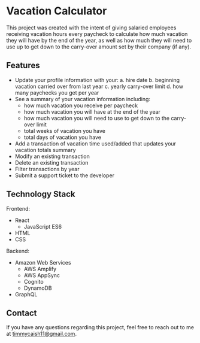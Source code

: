 # Vacation Calculator
This project was created with the intent of giving salaried employees receiving vacation hours every paycheck to calculate how much vacation they will have by the end of the year, as well as how much they will need to use up to get down to the carry-over amount set by their company (if any).

## Features
- Update your profile information with your: 
    a. hire date
    b. beginning vacation carried over from last year
    c. yearly carry-over limit
    d. how many paychecks you get per year
- See a summary of your vacation information including:
    - how much vacation you receive per paycheck
    - how much vacation you will have at the end of the year
    - how much vacation you will need to use to get down to the carry-over limit
    - total weeks of vacation you have
    - total days of vacation you have
- Add a transaction of vacation time used/added that updates your vacation totals summary
- Modify an existing transaction
- Delete an existing transaction
- Filter transactions by year
- Submit a support ticket to the developer

## Technology Stack
Frontend:
- React
    - JavaScript ES6
- HTML
- CSS

Backend:
- Amazon Web Services
    - AWS Amplify
    - AWS AppSync
    - Cognito
    - DynamoDB
- GraphQL

## Contact
If you have any questions regarding this project, feel free to reach out to me at <timmycaish11@gmail.com>.
